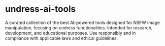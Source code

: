 # undress-ai-tools
A curated collection of the best AI-powered tools designed for NSFW image manipulation, focusing on undress functionalities. Intended for research, development, and educational purposes. Use responsibly and in compliance with applicable laws and ethical guidelines.
